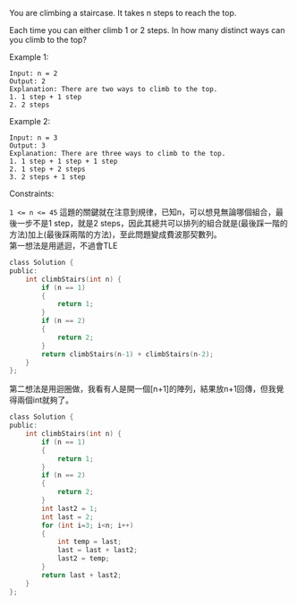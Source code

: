 You are climbing a staircase. It takes n steps to reach the top.

Each time you can either climb 1 or 2 steps. In how many distinct ways can you climb to the top?

 

Example 1:
```
Input: n = 2
Output: 2
Explanation: There are two ways to climb to the top.
1. 1 step + 1 step
2. 2 steps
```
Example 2:
```
Input: n = 3
Output: 3
Explanation: There are three ways to climb to the top.
1. 1 step + 1 step + 1 step
2. 1 step + 2 steps
3. 2 steps + 1 step
 ```

Constraints:  

``1 <= n <= 45``
這題的關鍵就在注意到規律，已知n，可以想見無論哪個組合，最後一步不是1 step，就是2 steps，因此其總共可以排列的組合就是(最後踩一階的方法)加上(最後踩兩階的方法)，至此問題變成費波那契數列。  
第一想法是用遞迴，不過會TLE  
```c
class Solution {
public:
    int climbStairs(int n) {
        if (n == 1)
        {
            return 1;
        }
        if (n == 2)
        {
            return 2;
        }
        return climbStairs(n-1) + climbStairs(n-2);
    }
};
```
  
第二想法是用迴圈做，我看有人是開一個[n+1]的陣列，結果放n+1回傳，但我覺得兩個int就夠了。
```c
class Solution {
public:
    int climbStairs(int n) {
        if (n == 1)
        {
            return 1;
        }
        if (n == 2)
        {
            return 2;
        }
        int last2 = 1;
        int last = 2;
        for (int i=3; i<n; i++)
        {
            int temp = last;
            last = last + last2;
            last2 = temp; 
        }
        return last + last2;
    }
};
```
